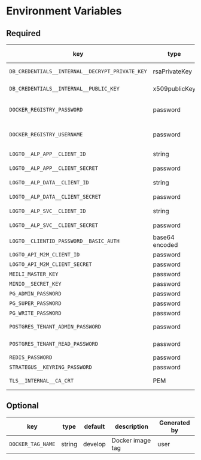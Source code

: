 # Environment Variables

## Required

| key                                             | type           | description                                                    | Generated by      |
| ----------------------------------------------- | -------------- | -------------------------------------------------------------- | ----------------- |
| `DB_CREDENTIALS__INTERNAL__DECRYPT_PRIVATE_KEY` | rsaPrivateKey  | to decrypt database credentials string                         | `gen-env.sh`      |
| `DB_CREDENTIALS__INTERNAL__PUBLIC_KEY`          | x509publicKey  | to encrypt database credentials string                         | `gen-env.sh`      |
| `DOCKER_REGISTRY_PASSWORD`                      | password       | consumed by services/alp-dataflow-gen/create_workpool_json.py  | user              |
| `DOCKER_REGISTRY_USERNAME`                      | password       | consumed by services/alp-dataflow-gen/create_workpool_json.py  | user              |
| `LOGTO__ALP_APP__CLIENT_ID`                     | string         |                                                                | `yarn init:logto` |
| `LOGTO__ALP_APP__CLIENT_SECRET`                 | password       |                                                                | `yarn init:logto` |
| `LOGTO__ALP_DATA__CLIENT_ID`                    | string         |                                                                | `yarn init:logto` |
| `LOGTO__ALP_DATA__CLIENT_SECRET`                | password       |                                                                | `yarn init:logto` |
| `LOGTO__ALP_SVC__CLIENT_ID`                     | string         |                                                                | `yarn init:logto` |
| `LOGTO__ALP_SVC__CLIENT_SECRET`                 | password       |                                                                | `yarn init:logto` |
| `LOGTO__CLIENTID_PASSWORD__BASIC_AUTH`          | base64 encoded | From `LOGTO_API_M2M_CLIENT_ID` & `LOGTO_API_M2M_CLIENT_SECRET` |                   |
| `LOGTO_API_M2M_CLIENT_ID`                       | password       |                                                                | `gen-env.sh`      |
| `LOGTO_API_M2M_CLIENT_SECRET`                   | password       |                                                                | `gen-env.sh`      |
| `MEILI_MASTER_KEY`                              | password       |                                                                | `gen-env.sh`      |
| `MINIO__SECRET_KEY`                             | password       |                                                                | `gen-env.sh`      |
| `PG_ADMIN_PASSWORD`                             | password       | admin permissions                                              | `gen-env.sh`      |
| `PG_SUPER_PASSWORD`                             | password       | all permissions                                                | `gen-env.sh`      |
| `PG_WRITE_PASSWORD`                             | password       | write permissions only                                         | `gen-env.sh`      |
| `POSTGRES_TENANT_ADMIN_PASSWORD`                | password       | set in admin>setup>databases>configure                         | `gen-env.sh`      |
| `POSTGRES_TENANT_READ_PASSWORD`                 | password       | set in admin>setup>databases>configure                         | `gen-env.sh`      |
| `REDIS_PASSWORD`                                | password       |                                                                | `gen-env.sh`      |
| `STRATEGUS__KEYRING_PASSWORD`                   | password       |                                                                | `gen-env.sh`      |
| `TLS__INTERNAL__CA_CRT`                         | PEM            | encrypts traffic between micro services                        | `gen-env.sh`      |

## Optional

| key               | type   | default | description      | Generated by |
| ----------------- | ------ | ------- | ---------------- | ------------ |
| `DOCKER_TAG_NAME` | string | develop | Docker image tag | user         |
